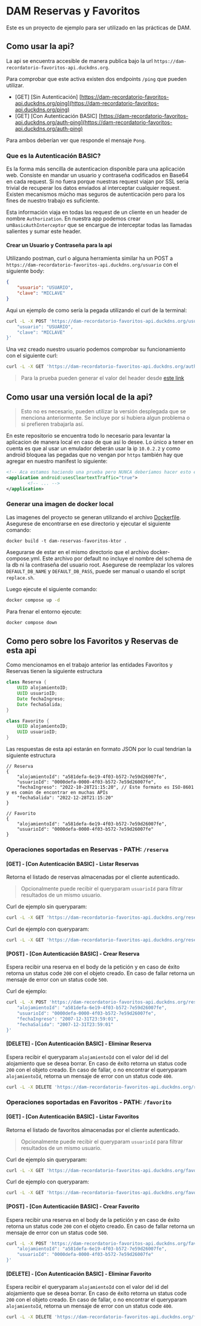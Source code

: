 # DAM Reservas y Favoritos

Este es un proyecto de ejemplo para ser utilizado en las prácticas de DAM.

## Como usar la api?

La api se encuentra accesible de manera publica bajo la url `https://dam-recordatorio-favoritos-api.duckdns.org`.

Para comprobar que este activa existen dos endpoints `/ping` que pueden utilizar.

- [GET] [Sin Autenticación] [https://dam-recordatorio-favoritos-api.duckdns.org/ping](https://dam-recordatorio-favoritos-api.duckdns.org/ping)
- [GET] [Con Autenticación BASIC] [https://dam-recordatorio-favoritos-api.duckdns.org/auth-ping](https://dam-recordatorio-favoritos-api.duckdns.org/auth-ping)

Para ambos deberían ver que responde el mensaje `Pong`.

### Que es la Autenticación BASIC?
Es la forma más sencilla de autenticacion disponible para una aplicación web. Consiste en mandar un usuario y contraseña codificados en Base64 en cada request. Si no fuera porque nuestras request viajan por SSL seria trivial de recuperar los datos enviados al interceptar cualquier request. Existen mecanismos múcho mas seguros de autenticación pero para los fines de nuestro trabajo es suficiente.

Esta información viaja en todas las request de un cliente en un header de nombre `Authorization`. En nuestra app podemos crear un`BasicAuthInterceptor` que se encargue de interceptar todas las llamadas salientes y sumar este header.

#### Crear un Usuario y Contraseña para la api

Utilizando postman, curl o alguna herramienta similar ha un POST a `https://dam-recordatorio-favoritos-api.duckdns.org/usuario` con el siguiente body:
```json
{
    "usuario": "USUARIO",
    "clave": "MICLAVE"
}
```

Aqui un ejemplo de como sería la pegada utilizando el curl de la terminal:
```bash
curl -L -X POST 'https://dam-recordatorio-favoritos-api.duckdns.org/usuario' -H 'Content-Type: application/json' --data-raw '{
    "usuario": "USUARIO",
    "clave": "MICLAVE"
}'
```

Una vez creado nuestro usuario podemos comprobar su funcionamiento con el siguiente curl:
```bash
curl -L -X GET 'https://dam-recordatorio-favoritos-api.duckdns.org/auth-ping' -H 'Authorization: Basic MiUsuarioYPassEnBase64'
```
> Para la prueba pueden generar el valor del header desde [este link](https://www.blitter.se/utils/basic-authentication-header-generator/)

## Como usar una versión local de la api?

> Esto no es necesario, pueden utilizar la versión desplegada que se menciona anteriormente. 
> Se incluye por si hubiera algun problema o si prefieren trabajarla así. 

En este repositorio se encuentra todo lo necesario para levantar la aplicacion de manera local en caso de que así lo desee.
Lo único a tener en cuenta es que al usar un emulador deberán usar la ip `10.0.2.2` y como android bloquea las pegadas que no vengan por `https` también hay que agregar en nuestro manifest lo siguiente:
```xml
<!-- Aca estamos haciendo una prueba pero NUNCA deberíamos hacer esto en producción -->
<application android:usesCleartextTraffic="true">
        <!-- ... -->
</application>
```

### Generar una imagen de docker local
Las imagenes del proyecto se generan utilizando el archivo [Dockerfile](./Dockerfile). Asegurese de encontrarse en ese directorio y ejecutar el siguiente comando:
```
docker build -t dam-reservas-favoritos-ktor .
```
Asegurarse de estar en el mismo directorio que el archivo docker-compose.yml. Este archivo por default no incluye el nombre del schema de la db ni la contraseña del usuario root. Asegurese de reemplazar los valores `DEFAULT_DB_NAME` y `DEFAULT_DB_PASS`, puede ser manual o usando el script `replace.sh`.

Luego ejecute el siguiente comando:
```bash
docker compose up -d
```

Para frenar el entorno ejecute:
```bash
docker compose down
```

## Como pero sobre los Favoritos y Reservas de esta api

Como mencionamos en el trabajo anterior las entidades Favoritos y Reservas tienen la siguiente estructura

```java
class Reserva {
    UUID alojamientoID;
    UUID usuarioID;
    Date fechaIngreso;
    Date fechaSalida;
}

class Favorito {
    UUID alojamientoID;
    UUID usuarioID;
}
```

Las respuestas de esta api estarán en formato JSON por lo cual tendrian la siguiente estructura
```json5
// Reserva
{
    "alojamientoId": "a581defa-6e19-4f03-b572-7e59d26007fe",
    "usuarioId": "0000defa-0000-4f03-b572-7e59d26007fe",
    "fechaIngreso": "2022-10-28T21:15:20", // Este formato es ISO-8601	y es común de encontrar en muchas APIs
    "fechaSalida": "2022-12-28T21:15:20"
}
```
```json5
// Favorito
{
    "alojamientoId": "a581defa-6e19-4f03-b572-7e59d26007fe",
    "usuarioId": "0000defa-0000-4f03-b572-7e59d26007fe"
}
```

### Operaciones soportadas en Reservas - PATH: `/reserva`

#### [GET] - [Con Autenticación BASIC] - Listar Reservas
Retorna el listado de reservas almacenadas por el cliente autenticado.
> Opcionalmente puede recibir el queryparam `usuarioId` para filtrar resultados de un mismo usuario.

Curl de ejemplo sin queryparam:
```bash
curl -L -X GET 'https://dam-recordatorio-favoritos-api.duckdns.org/reserva' -H 'Authorization: Basic MiUsuarioYPassEnBase64'
```
Curl de ejemplo con queryparam:
```bash
curl -L -X GET 'https://dam-recordatorio-favoritos-api.duckdns.org/reserva?usuarioId=0000defa-0000-4f03-b572-7e59d26007fe' -H 'Authorization: Basic MiUsuarioYPassEnBase64'
```
#### [POST] - [Con Autenticación BASIC] - Crear Reserva
Espera recibir una reserva en el body de la petición y en caso de éxito retorna un status code `200` con el objeto 
creado. En caso de fallar retorna un mensaje de error con un status code `500`.

Curl de ejemplo:
```bash
curl -L -X POST 'https://dam-recordatorio-favoritos-api.duckdns.org/reserva' -H 'Authorization: Basic MiUsuarioYPassEnBase64' -H 'Content-Type: application/json' --data-raw '{
    "alojamientoId": "a581defa-6e19-4f03-b572-7e59d26007fe",
    "usuarioId": "0000defa-0000-4f03-b572-7e59d26007fe",
    "fechaIngreso": "2007-12-31T23:59:01",
    "fechaSalida": "2007-12-31T23:59:01"
}'
```

#### [DELETE] - [Con Autenticación BASIC] - Eliminar Reserva
Espera recibir el queryparam `alojamientoId` con el valor del id del alojamiento que se desea borrar. 
En caso de éxito retorna un status code `200` con el objeto creado. En caso de fallar, o no encontrar el 
queryparam `alojamientoId`, retorna un mensaje de error con un status code `400`.

```bash
curl -L -X DELETE 'https://dam-recordatorio-favoritos-api.duckdns.org/reserva?alojamientoId=a581defa-6e19-4f03-b572-7e59d26007fe' -H 'Authorization: Basic MiUsuarioYPassEnBase64' --data-raw ''
```

### Operaciones soportadas en Favoritos - PATH: `/favorito`

#### [GET] - [Con Autenticación BASIC] - Listar Favoritos
Retorna el listado de favoritos almacenadas por el cliente autenticado.
> Opcionalmente puede recibir el queryparam `usuarioId` para filtrar resultados de un mismo usuario.

Curl de ejemplo sin queryparam:
```bash
curl -L -X GET 'https://dam-recordatorio-favoritos-api.duckdns.org/favorito' -H 'Authorization: Basic MiUsuarioYPassEnBase64'
```
Curl de ejemplo con queryparam:
```bash
curl -L -X GET 'https://dam-recordatorio-favoritos-api.duckdns.org/favorito?usuarioId=0000defa-0000-4f03-b572-7e59d26007fe' -H 'Authorization: Basic MiUsuarioYPassEnBase64'
```

#### [POST] - [Con Autenticación BASIC] - Crear Favorito
Espera recibir una reserva en el body de la petición y en caso de éxito retorna un status code `200` con el objeto
creado. En caso de fallar retorna un mensaje de error con un status code `500`.

```bash
curl -L -X POST 'https://dam-recordatorio-favoritos-api.duckdns.org/favorito' -H 'Authorization: Basic MiUsuarioYPassEnBase64' -H 'Content-Type: application/json' --data-raw '{
    "alojamientoId": "a581defa-6e19-4f03-b572-7e59d26007fe",
    "usuarioId": "0000defa-0000-4f03-b572-7e59d26007fe"
}'
```

#### [DELETE] - [Con Autenticación BASIC] - Eliminar Favorito
Espera recibir el queryparam `alojamientoId` con el valor del id del alojamiento que se desea borrar.
En caso de éxito retorna un status code `200` con el objeto creado. En caso de fallar, o no encontrar el
queryparam `alojamientoId`, retorna un mensaje de error con un status code `400`.

```bash
curl -L -X DELETE 'https://dam-recordatorio-favoritos-api.duckdns.org/favorito?alojamientoId=a581defa-6e19-4f03-b572-7e59d26007fe' -H 'Authorization: Basic MiUsuarioYPassEnBase64' --data-raw ''
```